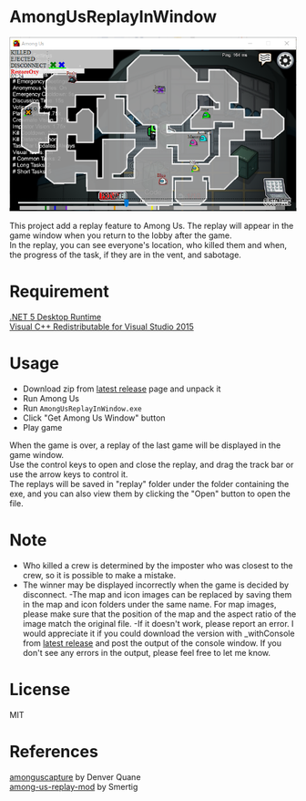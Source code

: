 # AmongUsReplayInWindow
![screenshot](https://github.com/sawa90/AmongUsReplayInWindow/blob/images/scrnshot2.png)

This project add a replay feature to Among Us. The replay will appear in the game window when you return to the lobby after the game.  
In the replay, you can see everyone's location, who killed them and when, the progress of the task, if they are in the vent, and sabotage.  

# Requirement
[.NET 5 Desktop Runtime](https://dotnet.microsoft.com/download/dotnet/5.0)  
[Visual C++ Redistributable for Visual Studio 2015](https://www.microsoft.com/en-us/download/details.aspx?id=48145)  
# Usage
- Download zip from [latest release](https://github.com/sawa90/AmongUsReplayInWindow/releases/latest) page and unpack it
- Run Among Us
- Run `AmongUsReplayInWindow.exe`
- Click "Get Among Us Window" button
- Play game

When the game is over, a replay of the last game will be displayed in the game window.  
Use the control keys to open and close the replay, and drag the track bar or use the arrow keys to control it.  
The replays will be saved in "replay" folder under the folder containing the exe, and you can also view them by clicking the "Open" button to open the file.  

# Note
- Who killed a crew is determined by the imposter who was closest to the crew, so it is possible to make a mistake.
- The winner may be displayed incorrectly when the game is decided by disconnect.
-The map and icon images can be replaced by saving them in the map and icon folders under the same name. For map images, please make sure that the position of the map and the aspect ratio of the image match the original file.
-If it doesn't work, please report an error. I would appreciate it if you could download the version with _withConsole from [latest release](https://github.com/sawa90/AmongUsReplayInWindow/releases/latest) and post the output of the console window. If you don't see any errors in the output, please feel free to let me know.

# License
MIT  

# References
[amonguscapture](https://github.com/automuteus/amonguscapture) by Denver Quane  
[among-us-replay-mod](https://github.com/Smertig/among-us-replay-mod) by Smertig  

